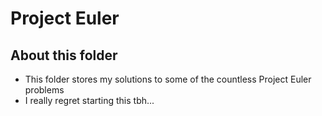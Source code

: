# Project Euler

## About this folder
- This folder stores my solutions to some of the countless Project Euler problems
- I really regret starting this tbh...
